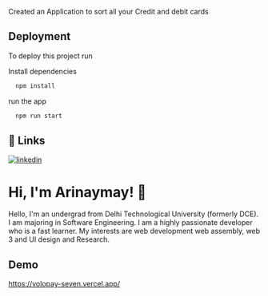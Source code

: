 
Created an Application to sort all your Credit and debit cards


## Deployment

To deploy this project run

Install dependencies
```bash
  npm install
```
run the app
```bash
  npm run start
```

## 🔗 Links
[![linkedin](https://img.shields.io/badge/linkedin-0A66C2?style=for-the-badge&logo=linkedin&logoColor=white)](https://www.linkedin.com/in/arinaymay/)



# Hi, I'm Arinaymay! 👋

Hello,
I'm an undergrad from Delhi Technological University (formerly DCE). I am majoring in Software Engineering. I am a highly passionate developer who is a fast learner. My interests are web development web assembly, web 3 and UI design and Research.
## Demo

https://volopay-seven.vercel.app/


 
